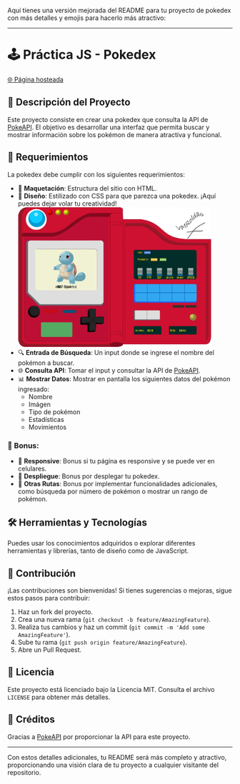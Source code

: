 Aquí tienes una versión mejorada del README para tu proyecto de pokedex con más detalles y emojis para hacerlo más atractivo:

---

# 🕹️ Práctica JS - Pokedex

[🌐 Página hosteada](https://jd-pokedex.netlify.app/)

## 📜 Descripción del Proyecto

Este proyecto consiste en crear una pokedex que consulta la API de [PokeAPI](https://pokeapi.co/). El objetivo es desarrollar una interfaz que permita buscar y mostrar información sobre los pokémon de manera atractiva y funcional.

## 🚀 Requerimientos

La pokedex debe cumplir con los siguientes requerimientos:

- 📐 **Maquetación**: Estructura del sitio con HTML.
- 🎨 **Diseño**: Estilizado con CSS para que parezca una pokedex. ¡Aquí puedes dejar volar tu creatividad! 
  <img src="./Img/pokedex.jpg" alt="Pokedex" width="90%">
- 🔍 **Entrada de Búsqueda**: Un input donde se ingrese el nombre del pokémon a buscar.
- 🌐 **Consulta API**: Tomar el input y consultar la API de [PokeAPI](https://pokeapi.co/).
- 📊 **Mostrar Datos**: Mostrar en pantalla los siguientes datos del pokémon ingresado:
  - Nombre
  - Imágen
  - Tipo de pokémon
  - Estadísticas
  - Movimientos

### 🌟 Bonus:

- 📱 **Responsive**: Bonus si tu página es responsive y se puede ver en celulares.
- 🚀 **Despliegue**: Bonus por desplegar tu pokedex.
- 🔄 **Otras Rutas**: Bonus por implementar funcionalidades adicionales, como búsqueda por número de pokémon o mostrar un rango de pokémon.

## 🛠️ Herramientas y Tecnologías

Puedes usar los conocimientos adquiridos o explorar diferentes herramientas y librerías, tanto de diseño como de JavaScript.

## 🤝 Contribución

¡Las contribuciones son bienvenidas! Si tienes sugerencias o mejoras, sigue estos pasos para contribuir:

1. Haz un fork del proyecto.
2. Crea una nueva rama (`git checkout -b feature/AmazingFeature`).
3. Realiza tus cambios y haz un commit (`git commit -m 'Add some AmazingFeature'`).
4. Sube tu rama (`git push origin feature/AmazingFeature`).
5. Abre un Pull Request.

## 📄 Licencia

Este proyecto está licenciado bajo la Licencia MIT. Consulta el archivo `LICENSE` para obtener más detalles.

## 👏 Créditos

Gracias a [PokeAPI](https://pokeapi.co/) por proporcionar la API para este proyecto.

---

Con estos detalles adicionales, tu README será más completo y atractivo, proporcionando una visión clara de tu proyecto a cualquier visitante del repositorio.

